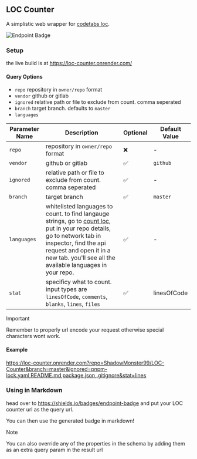 ## LOC Counter
A simplistic web wrapper for [codetabs loc](https://github.com/jolav/codetabs/tree/master/loc).

![Endpoint Badge](https://img.shields.io/endpoint?url=https%3A%2F%2Floc-counter.onrender.com%2F%3Frepo%3DShadowMonster99%2Floc-badge%26branch%3Dmaster%26ignored%3Dpnpm-lock.yaml%2CREADME.md%2Cpackage.json%2C.gitignore)


### Setup
the live build is at https://loc-counter.onrender.com/

#### Query Options
- `repo` repository in `owner/repo` format
- `vendor` github or gitlab
- `ignored` relative path or file to exclude from count. comma seperated
- `branch` target branch. defaults to `master`
- `languages` 


| Parameter Name | Description                     | Optional | Default Value |
| -------------- | ------------------------------- | -------- | ------------- |
| `repo`       | repository in `owner/repo` format | ❌       | -             |
| `vendor`       | github or gitlab          | ✅      | `github`    |
| `ignored`       | relative path or file to exclude from count. comma seperated           | ✅       | -             |
| `branch`       | target branch          | ✅      | `master`    |
| `languages`       | whitelisted languages to count. to find langauge strings, go to [count loc](https://codetabs.com/count-loc/count-loc-online.html), put in your repo details, go to network tab in inspector, find the api request and open it in a new tab. you'll see all the available languages in your repo.           | ✅       | -             |
| `stat`       | specificy what to count. input types are `linesOfCode`, `comments`, `blanks`, `lines`, `files`           | ✅       | linesOfCode             |

> [!IMPORTANT]  
> Remember to properly url encode your request otherwise special characters wont work.

#### Example 
https://loc-counter.onrender.com?repo=ShadowMonster99/LOC-Counter&branch=master&ignored=pnpm-lock.yaml,README.md,package.json,.gitignore&stat=lines


### Using in Markdown

head over to https://shields.io/badges/endpoint-badge and put your LOC counter url as the query url.

You can then use the generated badge in markdown!

> [!NOTE]  
> You can also override any of the properties in the schema by adding them as an extra query param in the result url
